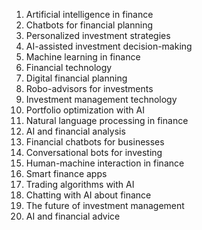 

1. Artificial intelligence in finance
2. Chatbots for financial planning
3. Personalized investment strategies
4. AI-assisted investment decision-making
5. Machine learning in finance
6. Financial technology
7. Digital financial planning
8. Robo-advisors for investments
9. Investment management technology
10. Portfolio optimization with AI
11. Natural language processing in finance
12. AI and financial analysis
13. Financial chatbots for businesses
14. Conversational bots for investing
15. Human-machine interaction in finance
16. Smart finance apps
17. Trading algorithms with AI
18. Chatting with AI about finance
19. The future of investment management
20. AI and financial advice
